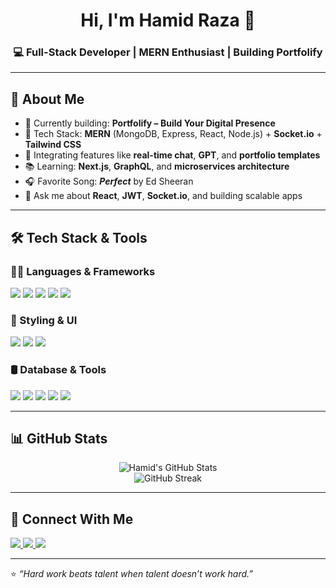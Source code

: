 <h1 align="center">Hi, I'm Hamid Raza 👋</h1>
<h3 align="center">💻 Full-Stack Developer | MERN Enthusiast | Building Portfolify</h3>

---

## 🚀 About Me

- 🔨 Currently building: **Portfolify – Build Your Digital Presence**
- 🧠 Tech Stack: **MERN** (MongoDB, Express, React, Node.js) + **Socket.io** + **Tailwind CSS**
- 🤖 Integrating features like **real-time chat**, **GPT**, and **portfolio templates**
- 📚 Learning: **Next.js**, **GraphQL**, and **microservices architecture**
- 🎧 Favorite Song: _**Perfect**_ by Ed Sheeran
- 💬 Ask me about **React**, **JWT**, **Socket.io**, and building scalable apps

---

## 🛠️ Tech Stack & Tools

### 🧑‍💻 Languages & Frameworks
<p>
  <img src="https://img.shields.io/badge/JavaScript-F7DF1E?style=for-the-badge&logo=javascript&logoColor=black" />
  <img src="https://img.shields.io/badge/TypeScript-007acc?style=for-the-badge&logo=typescript&logoColor=white" />
  <img src="https://img.shields.io/badge/Node.js-339933?style=for-the-badge&logo=nodedotjs&logoColor=white" />
  <img src="https://img.shields.io/badge/Express-000000?style=for-the-badge&logo=express&logoColor=white" />
  <img src="https://img.shields.io/badge/React-20232a?style=for-the-badge&logo=react&logoColor=61dafb" />
</p>

### 🎨 Styling & UI
<p>
  <img src="https://img.shields.io/badge/Tailwind_CSS-38b2ac?style=for-the-badge&logo=tailwind-css&logoColor=white" />
  <img src="https://img.shields.io/badge/HTML5-e34f26?style=for-the-badge&logo=html5&logoColor=white" />
  <img src="https://img.shields.io/badge/CSS3-264de4?style=for-the-badge&logo=css3&logoColor=white" />
</p>

### 🛢️ Database & Tools
<p>
  <img src="https://img.shields.io/badge/MongoDB-4ea94b?style=for-the-badge&logo=mongodb&logoColor=white" />
  <img src="https://img.shields.io/badge/Mongoose-880000?style=for-the-badge&logo=mongoose&logoColor=white" />
  <img src="https://img.shields.io/badge/Git-F05032?style=for-the-badge&logo=git&logoColor=white" />
  <img src="https://img.shields.io/badge/Postman-FF6C37?style=for-the-badge&logo=postman&logoColor=white" />
  <img src="https://img.shields.io/badge/Cloudinary-3448C5?style=for-the-badge&logo=cloudinary&logoColor=white" />
</p>

---

## 📊 GitHub Stats

<p align="center">
  <img src="https://github-readme-stats.vercel.app/api?username=dev-hamid-raza&show_icons=true&theme=tokyonight" alt="Hamid's GitHub Stats" />
  <br />
  <img src="https://github-readme-streak-stats.herokuapp.com/?user=dev-hamid-raza&theme=tokyonight" alt="GitHub Streak" />
</p>

---

## 🔗 Connect With Me

<p>
  <a href="mailto:hamidramay2002@gmail.com">
    <img src="https://img.shields.io/badge/Gmail-D14836?style=for-the-badge&logo=gmail&logoColor=white" />
  </a>
  <a href="https://www.linkedin.com/in/dev-hamid-raza/">
    <img src="https://img.shields.io/badge/LinkedIn-0077B5?style=for-the-badge&logo=linkedin&logoColor=white" />
  </a>
  <a href="https://github.com/dev-hamid-raza">
    <img src="https://img.shields.io/badge/GitHub-000000?style=for-the-badge&logo=github&logoColor=white" />
  </a>
</p>

---

⭐️ _“Hard work beats talent when talent doesn’t work hard.”_

